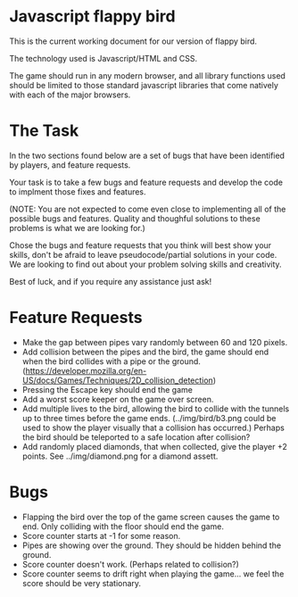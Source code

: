 

# Javascript flappy bird

This is the current working document for our version of flappy bird.

The technology used is Javascript/HTML and CSS.

The game should run in any modern browser, and all library functions used should be limited to those standard javascript libraries that come natively with each of the major browsers.

# The Task

In the two sections found below are a set of bugs that have been identified by players, and feature requests.

Your task is to take a few bugs and feature requests and develop the code to implment those fixes and features. 

(NOTE: You are not expected to come even close to implementing all of the possible bugs and features. Quality and thoughful solutions to these problems is what we are looking for.)

Chose the bugs and feature requests that you think will best show your skills, don't be afraid to leave pseudocode/partial solutions in your code. We are looking to find out about your problem solving skills and creativity.

Best of luck, and if you require any assistance just ask!

# Feature Requests

- Make the gap between pipes vary randomly between 60 and 120 pixels.
- Add collision between the pipes and the bird, the game should end when the bird collides with a pipe or the ground. (https://developer.mozilla.org/en-US/docs/Games/Techniques/2D_collision_detection)
- Pressing the Escape key should end the game
- Add a worst score keeper on the game over screen.
- Add multiple lives to the bird, allowing the bird to collide with the tunnels up to three times before the game ends. (../img/bird/b3.png could be used to show the player visually that a collision has occurred.) Perhaps the bird should be teleported to a safe location after collision? 
- Add randomly placed diamonds, that when collected, give the player +2 points. See ../img/diamond.png for a diamond assett.

# Bugs

- Flapping the bird over the top of the game screen causes the game to end. Only colliding with the floor should end the game.
- Score counter starts at -1 for some reason.
- Pipes are showing over the ground. They should be hidden behind the ground.
- Score counter doesn't work. (Perhaps related to collision?)
- Score counter seems to drift right when playing the game... we feel the score should be very stationary.